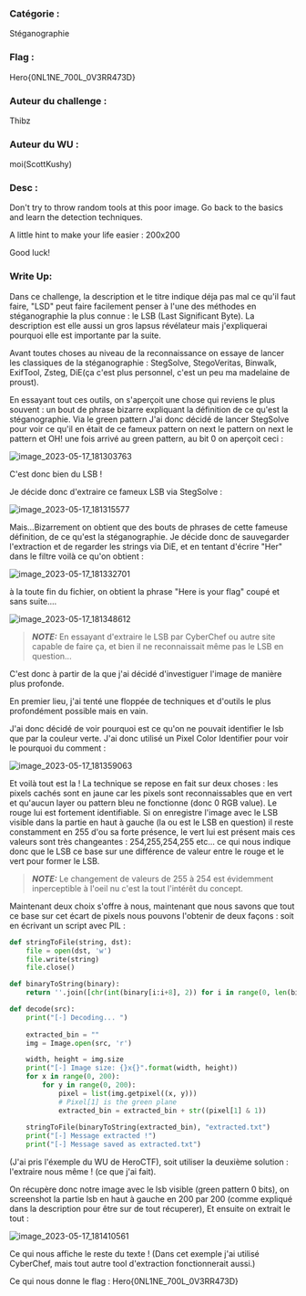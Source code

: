 ### Catégorie :
Stéganographie

### Flag : 
Hero{0NL1NE_700L_0V3RR473D}

### Auteur du challenge :
Thibz

### Auteur du WU :
moi(ScottKushy)

### Desc : 
Don't try to throw random tools at this poor image. Go back to the basics and learn the detection techniques.

A little hint to make your life easier : 200x200

Good luck!

### Write Up:

Dans ce challenge, la description et le titre indique déja pas mal ce qu'il faut faire, "LSD" peut faire facilement penser à l'une des méthodes en stéganographie la plus connue : le LSB (Last Significant Byte).
La description est elle aussi un gros lapsus révélateur mais j'expliquerai pourquoi elle est importante par la suite.

Avant toutes choses au niveau de la reconnaissance on essaye de lancer les classiques de la stéganographie : StegSolve, StegoVeritas, Binwalk, ExifTool, Zsteg, DiE(ça c'est plus personnel, c'est un peu ma madelaine de proust).

En essayant tout ces outils, on s'aperçoit une chose qui reviens le plus souvent : un bout de phrase bizarre expliquant la définition de ce qu'est la stéganographie. Via le green pattern
J'ai donc décidé de lancer StegSolve pour voir ce qu'il en était de ce fameux pattern on next le pattern on next le pattern et OH! une fois arrivé au green pattern, au bit 0 on aperçoit ceci : 

![image_2023-05-17_181303763](https://github.com/xTommyBoy/WU-LSD-2/assets/66128183/a7e8f2c0-1245-4b12-a764-497659a6ea06)

C'est donc bien du LSB !

Je décide donc d'extraire ce fameux LSB via StegSolve : 

![image_2023-05-17_181315577](https://github.com/xTommyBoy/WU-LSD-2/assets/66128183/ddc14dc0-e317-4f96-9fc0-8a27b5341477)

Mais...Bizarrement on obtient que des bouts de phrases de cette fameuse définition, de ce qu'est la stéganographie. Je décide donc de sauvegarder l'extraction et de regarder les strings via DiE, et en tentant d'écrire "Her" dans le filtre voilà ce qu'on obtient :

![image_2023-05-17_181332701](https://github.com/xTommyBoy/WU-LSD-2/assets/66128183/ab8d0e6b-fbd3-450b-ae0d-6dfdb9066de9)

à la toute fin du fichier, on obtient la phrase "Here is your flag" coupé et sans suite....

![image_2023-05-17_181348612](https://github.com/xTommyBoy/WU-LSD-2/assets/66128183/b343403d-4847-48fe-9e43-f8475ba7f811)

> **_NOTE:_** En essayant d'extraire le LSB par CyberChef ou autre site capable de faire ça, et bien il ne reconnaissait même pas le LSB en question...

C'est donc à partir de la que j'ai décidé d'investiguer l'image de manière plus profonde.

En premier lieu, j'ai tenté une floppée de techniques et d'outils le plus profondément possible mais en vain.

J'ai donc décidé de voir pourquoi est ce qu'on ne pouvait identifier le lsb que par la couleur verte. J'ai donc utilisé un Pixel Color Identifier pour voir le pourquoi du comment :

![image_2023-05-17_181359063](https://github.com/xTommyBoy/WU-LSD-2/assets/66128183/e08ec28f-c453-46dd-9490-1aae23e2bc29)

Et voilà tout est la ! La technique se repose en fait sur deux choses : les pixels cachés sont en jaune car les pixels sont reconnaissables que en vert et qu'aucun layer ou pattern bleu ne fonctionne (donc 0 RGB value). 
Le rouge lui est fortement identifiable. Si on enregistre l'image avec le LSB visible dans la partie en haut à gauche (la ou est le LSB en question) il reste constamment en 255 d'ou sa forte présence, le vert lui est présent mais ces valeurs sont très changeantes : 254,255,254,255 etc... ce qui nous indique donc que le LSB ce base sur une différence de valeur entre le rouge et le vert pour former le LSB.

> **_NOTE:_** Le changement de valeurs de 255 à 254 est évidemment inperceptible à l'oeil nu c'est la tout l'intérêt du concept.

Maintenant deux choix s'offre à nous, maintenant que nous savons que tout ce base sur cet écart de pixels nous pouvons l'obtenir de deux façons : soit en écrivant un script avec PIL : 

```python
def stringToFile(string, dst):
    file = open(dst, 'w')
    file.write(string)
    file.close()

def binaryToString(binary):
    return ''.join([chr(int(binary[i:i+8], 2)) for i in range(0, len(binary), 8)])

def decode(src):
    print("[-] Decoding... ")
    
    extracted_bin = ""
    img = Image.open(src, 'r')

    width, height = img.size
    print("[-] Image size: {}x{}".format(width, height))
    for x in range(0, 200):
        for y in range(0, 200):
            pixel = list(img.getpixel((x, y)))
            # Pixel[1] is the green plane
            extracted_bin = extracted_bin + str((pixel[1] & 1))
    
    stringToFile(binaryToString(extracted_bin), "extracted.txt")
    print("[-] Message extracted !")
    print("[-] Message saved as extracted.txt")

``` 
(J'ai pris l'éxemple du WU de HeroCTF), soit utiliser la deuxième solution : l'extraire nous même ! (ce que j'ai fait).

On récupère donc notre image avec le lsb visible (green pattern 0 bits), on screenshot la partie lsb en haut à gauche en 200 par 200 (comme expliqué dans la description pour être sur de tout récuperer),
Et ensuite on extrait le tout : 

![image_2023-05-17_181410561](https://github.com/xTommyBoy/WU-LSD-2/assets/66128183/7738155f-4bdf-4373-8171-65c24aedacb9)

Ce qui nous affiche le reste du texte !
(Dans cet exemple j'ai utilisé CyberChef, mais tout autre tool d'extraction fonctionnerait aussi.)

Ce qui nous donne le flag : Hero{0NL1NE_700L_0V3RR473D}
